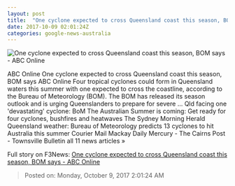 ```yaml
---
layout: post
title:  "One cyclone expected to cross Queensland coast this season, BOM says - ABC Online"
date: 2017-10-09 02:01:24Z
categories: google-news-australia
---
```


![One cyclone expected to cross Queensland coast this season, BOM says - ABC Online](http://www.abc.net.au/news/image/8392700-1x1-700x700.jpg)

ABC Online One cyclone expected to cross Queensland coast this season, BOM says ABC Online Four tropical cyclones could form in Queensland waters this summer with one expected to cross the coastline, according to the Bureau of Meteorology (BOM). The BOM has released its season outlook and is urging Queenslanders to prepare for severe ... Qld facing one 'devastating' cyclone: BoM The Australian Summer is coming: Get ready for four cyclones, bushfires and heatwaves The Sydney Morning Herald Queensland weather: Bureau of Meteorology predicts 13 cyclones to hit Australia this summer Courier Mail Mackay Daily Mercury - The Cairns Post - Townsville Bulletin all 11 news articles »


Full story on F3News: [One cyclone expected to cross Queensland coast this season, BOM says - ABC Online](http://www.f3nws.com/n/mS4GPF)

> Posted on: Monday, October 9, 2017 2:01:24 AM
